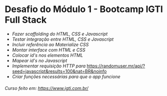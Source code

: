 # Desafio do Módulo 1 - Bootcamp IGTI Full Stack

- _Fazer scaffolding do HTML, CSS e Javascript_
- _Testar integração entre HTML, CSS e Javascript_
- _Incluir referência ao Materialize CSS_
- _Montar interface com HTML e CSS_
- _Colocar id's nos elementos HTML_
- _Mapear id's no Javascript_
- _Implementar requisição HTTP para_ https://randomuser.mr/api/?seed=javascript&results=100&nat=BR&noinfo
- _Criar funções necessárias para que o app funcione_

###### Curso feito em: https://www.igti.com.br/
